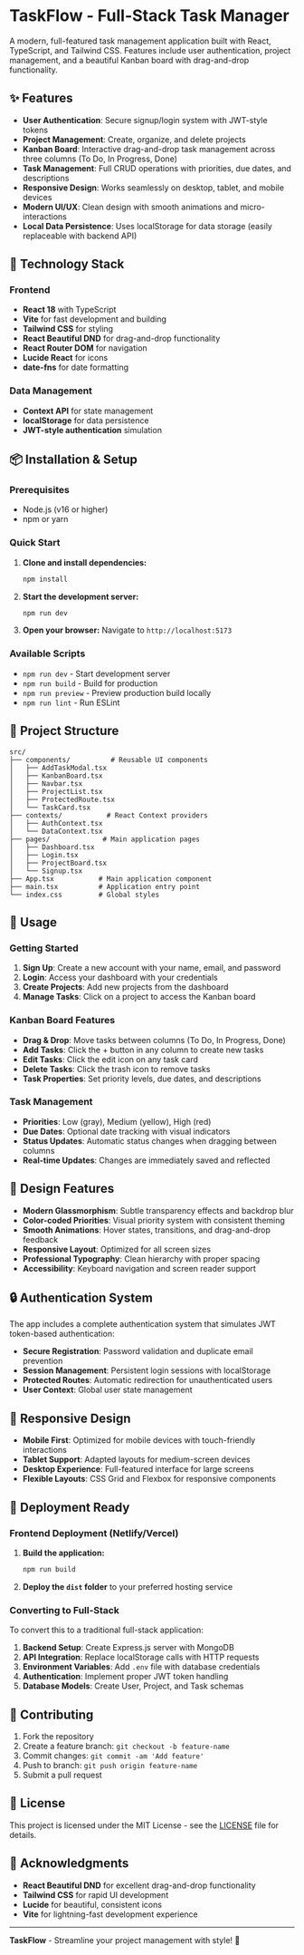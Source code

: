 # TaskFlow - Full-Stack Task Manager

A modern, full-featured task management application built with React, TypeScript, and Tailwind CSS. Features include user authentication, project management, and a beautiful Kanban board with drag-and-drop functionality.

## ✨ Features

- **User Authentication**: Secure signup/login system with JWT-style tokens
- **Project Management**: Create, organize, and delete projects
- **Kanban Board**: Interactive drag-and-drop task management across three columns (To Do, In Progress, Done)
- **Task Management**: Full CRUD operations with priorities, due dates, and descriptions
- **Responsive Design**: Works seamlessly on desktop, tablet, and mobile devices
- **Modern UI/UX**: Clean design with smooth animations and micro-interactions
- **Local Data Persistence**: Uses localStorage for data storage (easily replaceable with backend API)

## 🚀 Technology Stack

### Frontend
- **React 18** with TypeScript
- **Vite** for fast development and building
- **Tailwind CSS** for styling
- **React Beautiful DND** for drag-and-drop functionality
- **React Router DOM** for navigation
- **Lucide React** for icons
- **date-fns** for date formatting

### Data Management
- **Context API** for state management
- **localStorage** for data persistence
- **JWT-style authentication** simulation

## 📦 Installation & Setup

### Prerequisites
- Node.js (v16 or higher)
- npm or yarn

### Quick Start

1. **Clone and install dependencies:**
   ```bash
   npm install
   ```

2. **Start the development server:**
   ```bash
   npm run dev
   ```

3. **Open your browser:**
   Navigate to `http://localhost:5173`

### Available Scripts

- `npm run dev` - Start development server
- `npm run build` - Build for production
- `npm run preview` - Preview production build locally
- `npm run lint` - Run ESLint

## 🔧 Project Structure

```
src/
├── components/          # Reusable UI components
│   ├── AddTaskModal.tsx
│   ├── KanbanBoard.tsx
│   ├── Navbar.tsx
│   ├── ProjectList.tsx
│   ├── ProtectedRoute.tsx
│   └── TaskCard.tsx
├── contexts/           # React Context providers
│   ├── AuthContext.tsx
│   └── DataContext.tsx
├── pages/             # Main application pages
│   ├── Dashboard.tsx
│   ├── Login.tsx
│   ├── ProjectBoard.tsx
│   └── Signup.tsx
├── App.tsx           # Main application component
├── main.tsx          # Application entry point
└── index.css         # Global styles
```

## 🎯 Usage

### Getting Started
1. **Sign Up**: Create a new account with your name, email, and password
2. **Login**: Access your dashboard with your credentials
3. **Create Projects**: Add new projects from the dashboard
4. **Manage Tasks**: Click on a project to access the Kanban board

### Kanban Board Features
- **Drag & Drop**: Move tasks between columns (To Do, In Progress, Done)
- **Add Tasks**: Click the + button in any column to create new tasks
- **Edit Tasks**: Click the edit icon on any task card
- **Delete Tasks**: Click the trash icon to remove tasks
- **Task Properties**: Set priority levels, due dates, and descriptions

### Task Management
- **Priorities**: Low (gray), Medium (yellow), High (red)
- **Due Dates**: Optional date tracking with visual indicators
- **Status Updates**: Automatic status changes when dragging between columns
- **Real-time Updates**: Changes are immediately saved and reflected

## 🎨 Design Features

- **Modern Glassmorphism**: Subtle transparency effects and backdrop blur
- **Color-coded Priorities**: Visual priority system with consistent theming
- **Smooth Animations**: Hover states, transitions, and drag-and-drop feedback
- **Responsive Layout**: Optimized for all screen sizes
- **Professional Typography**: Clean hierarchy with proper spacing
- **Accessibility**: Keyboard navigation and screen reader support

## 🔒 Authentication System

The app includes a complete authentication system that simulates JWT token-based authentication:

- **Secure Registration**: Password validation and duplicate email prevention
- **Session Management**: Persistent login sessions with localStorage
- **Protected Routes**: Automatic redirection for unauthenticated users
- **User Context**: Global user state management

## 📱 Responsive Design

- **Mobile First**: Optimized for mobile devices with touch-friendly interactions
- **Tablet Support**: Adapted layouts for medium-screen devices
- **Desktop Experience**: Full-featured interface for large screens
- **Flexible Layouts**: CSS Grid and Flexbox for responsive components

## 🚀 Deployment Ready

### Frontend Deployment (Netlify/Vercel)
1. **Build the application:**
   ```bash
   npm run build
   ```

2. **Deploy the `dist` folder** to your preferred hosting service

### Converting to Full-Stack

To convert this to a traditional full-stack application:

1. **Backend Setup**: Create Express.js server with MongoDB
2. **API Integration**: Replace localStorage calls with HTTP requests
3. **Environment Variables**: Add `.env` file with database credentials
4. **Authentication**: Implement proper JWT token handling
5. **Database Models**: Create User, Project, and Task schemas

## 🤝 Contributing

1. Fork the repository
2. Create a feature branch: `git checkout -b feature-name`
3. Commit changes: `git commit -am 'Add feature'`
4. Push to branch: `git push origin feature-name`
5. Submit a pull request

## 📄 License

This project is licensed under the MIT License - see the [LICENSE](LICENSE) file for details.

## 🎉 Acknowledgments

- **React Beautiful DND** for excellent drag-and-drop functionality
- **Tailwind CSS** for rapid UI development
- **Lucide** for beautiful, consistent icons
- **Vite** for lightning-fast development experience

---

**TaskFlow** - Streamline your project management with style! 🎯